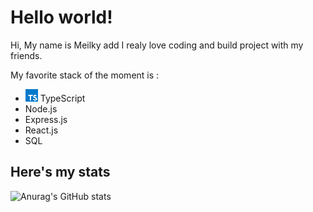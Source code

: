 # Hello world!

Hi,
My name is Meilky add I realy love coding and build project with my friends.

My favorite stack of the moment is :
 - <img src="https://github.com/Meilky/Meilky/raw/master/assets/tsLogo.png" width="20" /> TypeScript
 - Node.js
 - Express.js
 - React.js
 - SQL

## Here's my stats
![Anurag's GitHub stats](https://github-readme-stats.vercel.app/api?username=Meilky&show_icons=true&theme=onedark)
